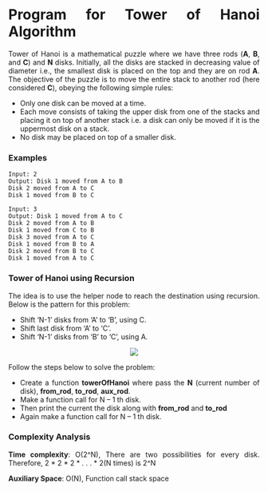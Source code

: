 <div align="justify">

# Program for Tower of Hanoi Algorithm

Tower of Hanoi is a mathematical puzzle where we have three rods (__A__, __B__, and __C__) and __N__ disks. Initially, all the disks are stacked in decreasing value of diameter i.e., the smallest disk is placed on the top and they are on rod __A__. The objective of the puzzle is to move the entire stack to another rod (here considered __C__), obeying the following simple rules:

- Only one disk can be moved at a time.
- Each move consists of taking the upper disk from one of the stacks and placing it on top of another stack i.e. a disk can only be moved if it is the uppermost disk on a stack.
- No disk may be placed on top of a smaller disk.

### Examples

```
Input: 2
Output: Disk 1 moved from A to B
Disk 2 moved from A to C
Disk 1 moved from B to C

Input: 3
Output: Disk 1 moved from A to C
Disk 2 moved from A to B
Disk 1 moved from C to B
Disk 3 moved from A to C
Disk 1 moved from B to A
Disk 2 moved from B to C
Disk 1 moved from A to C
```

### Tower of Hanoi using Recursion

The idea is to use the helper node to reach the destination using recursion. Below is the pattern for this problem:

- Shift ‘N-1’ disks from ‘A’ to ‘B’, using C.
- Shift last disk from ‘A’ to ‘C’.
- Shift ‘N-1’ disks from ‘B’ to ‘C’, using A.

<div align="center">
<img src="https://media.geeksforgeeks.org/wp-content/uploads/tower-of-hanoi.png">
</div>

Follow the steps below to solve the problem:

- Create a function __towerOfHanoi__ where pass the __N__ (current number of disk), __from_rod__, __to_rod__, __aux_rod__.
- Make a function call for N – 1 th disk.
- Then print the current the disk along with __from_rod__ and __to_rod__
- Again make a function call for N – 1 th disk.

### Complexity Analysis

__Time complexity__: O(2^N), There are two possibilities for every disk. Therefore, 2 * 2 * 2 * . . . * 2(N times) is 2^N

__Auxiliary Space__: O(N), Function call stack space

</div>